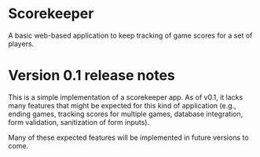 Scorekeeper
===========

A basic web-based application to keep tracking of game scores for a set of players.


Version 0.1 release notes
=========================
This is a simple implementation of a scorekeeper app. As of v0.1, it lacks many features that might be expected for this
kind of application (e.g., ending games, tracking scores for multiple games, database integration, form validation, 
sanitization of form inputs).

Many of these expected features will be implemented in future versions to come.
